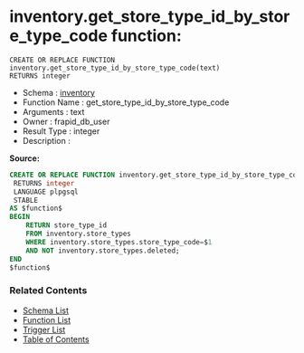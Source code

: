 # inventory.get_store_type_id_by_store_type_code function:

```plpgsql
CREATE OR REPLACE FUNCTION inventory.get_store_type_id_by_store_type_code(text)
RETURNS integer
```
* Schema : [inventory](../../schemas/inventory.md)
* Function Name : get_store_type_id_by_store_type_code
* Arguments : text
* Owner : frapid_db_user
* Result Type : integer
* Description : 


**Source:**
```sql
CREATE OR REPLACE FUNCTION inventory.get_store_type_id_by_store_type_code(text)
 RETURNS integer
 LANGUAGE plpgsql
 STABLE
AS $function$
BEGIN
    RETURN store_type_id
    FROM inventory.store_types
    WHERE inventory.store_types.store_type_code=$1
	AND NOT inventory.store_types.deleted;
END
$function$

```

### Related Contents
* [Schema List](../../schemas.md)
* [Function List](../../functions.md)
* [Trigger List](../../triggers.md)
* [Table of Contents](../../README.md)

